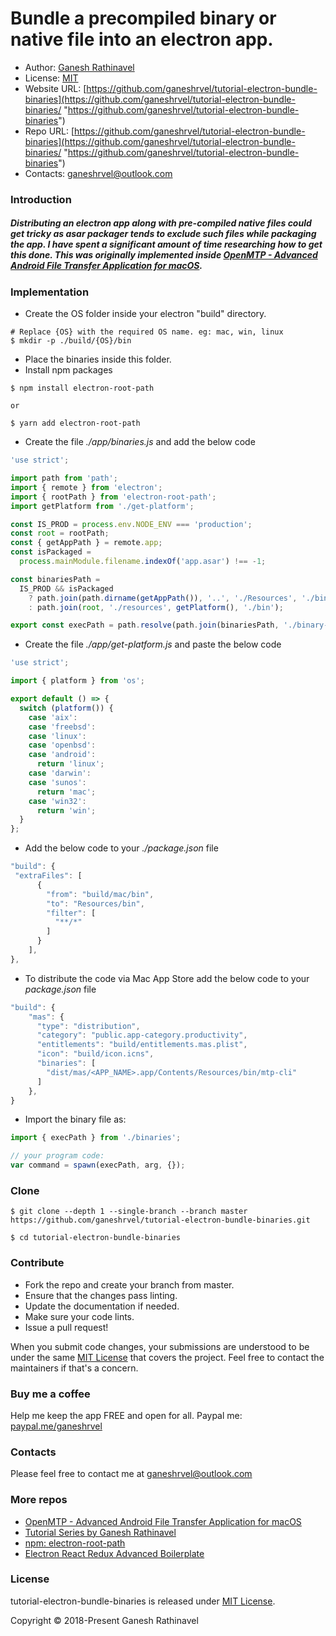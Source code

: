 # Bundle a precompiled binary or native file into an electron app.

- Author: [Ganesh Rathinavel](https://www.linkedin.com/in/ganeshrvel "Ganesh Rathinavel")
- License: [MIT](https://github.com/ganeshrvel/tutorial-electron-bundle-binaries/blob/master/LICENSE "MIT")
- Website URL: [https://github.com/ganeshrvel/tutorial-electron-bundle-binaries](https://github.com/ganeshrvel/tutorial-electron-bundle-binaries/ "https://github.com/ganeshrvel/tutorial-electron-bundle-binaries")
- Repo URL: [https://github.com/ganeshrvel/tutorial-electron-bundle-binaries](https://github.com/ganeshrvel/tutorial-electron-bundle-binaries/ "https://github.com/ganeshrvel/tutorial-electron-bundle-binaries")
- Contacts: ganeshrvel@outlook.com


### Introduction

##### Distributing an electron app along with pre-compiled native files could get tricky as asar packager tends to exclude such files while packaging the app. I have spent a significant amount of time researching how to get this done. This was originally implemented inside [OpenMTP - Advanced Android File Transfer Application for macOS](https://github.com/ganeshrvel/openmtp "OpenMTP - Advanced Android File Transfer Application for macOS").

### Implementation

- Create the OS folder inside your electron "build" directory.

```shell
# Replace {OS} with the required OS name. eg: mac, win, linux
$ mkdir -p ./build/{OS}/bin
```

- Place the binaries inside this folder.
- Install npm packages

```shell
$ npm install electron-root-path

or 

$ yarn add electron-root-path
```

- Create the file *./app/binaries.js* and add the below code

```javascript
'use strict';

import path from 'path';
import { remote } from 'electron';
import { rootPath } from 'electron-root-path';
import getPlatform from './get-platform';

const IS_PROD = process.env.NODE_ENV === 'production';
const root = rootPath;
const { getAppPath } = remote.app;
const isPackaged =
  process.mainModule.filename.indexOf('app.asar') !== -1;

const binariesPath =
  IS_PROD && isPackaged
    ? path.join(path.dirname(getAppPath()), '..', './Resources', './bin')
    : path.join(root, './resources', getPlatform(), './bin');

export const execPath = path.resolve(path.join(binariesPath, './binary-file'));
```

- Create the file *./app/get-platform.js* and paste the below code

```javascript
'use strict';

import { platform } from 'os';

export default () => {
  switch (platform()) {
    case 'aix':
    case 'freebsd':
    case 'linux':
    case 'openbsd':
    case 'android':
      return 'linux';
    case 'darwin':
    case 'sunos':
      return 'mac';
    case 'win32':
      return 'win';
  }
};
```

- Add the below code to your *./package.json* file

```javascript
"build": {
 "extraFiles": [
      {
        "from": "build/mac/bin",
        "to": "Resources/bin",
        "filter": [
          "**/*"
        ]
      }
    ],
},
```

- To distribute the code via Mac App Store add the below code to your *package.json* file

```javascript
"build": {
	"mas": {
      "type": "distribution",
      "category": "public.app-category.productivity",
      "entitlements": "build/entitlements.mas.plist",
      "icon": "build/icon.icns",
      "binaries": [
        "dist/mas/<APP_NAME>.app/Contents/Resources/bin/mtp-cli"
      ]
    },
}
```


- Import the binary file as:

```javascript
import { execPath } from './binaries';

// your program code:
var command = spawn(execPath, arg, {});
```


### Clone
```shell
$ git clone --depth 1 --single-branch --branch master https://github.com/ganeshrvel/tutorial-electron-bundle-binaries.git

$ cd tutorial-electron-bundle-binaries
```

### Contribute
- Fork the repo and create your branch from master.
- Ensure that the changes pass linting.
- Update the documentation if needed.
- Make sure your code lints.
- Issue a pull request!

When you submit code changes, your submissions are understood to be under the same [MIT License](https://github.com/ganeshrvel/tutorial-electron-bundle-binaries/blob/master/LICENSE "MIT License") that covers the project. Feel free to contact the maintainers if that's a concern.


### Buy me a coffee
Help me keep the app FREE and open for all.
Paypal me: [paypal.me/ganeshrvel](https://paypal.me/ganeshrvel "paypal.me/ganeshrvel")

### Contacts
Please feel free to contact me at ganeshrvel@outlook.com

### More repos
- [OpenMTP  - Advanced Android File Transfer Application for macOS](https://github.com/ganeshrvel/openmtp "OpenMTP  - Advanced Android File Transfer Application for macOS")
- [Tutorial Series by Ganesh Rathinavel](https://github.com/ganeshrvel/tutorial-series-ganesh-rathinavel "Tutorial Series by Ganesh Rathinavel")
- [npm: electron-root-path](https://github.com/ganeshrvel/npm-electron-root-path "Get the root path of an Electron Application")
- [Electron React Redux Advanced Boilerplate](https://github.com/ganeshrvel/electron-react-redux-advanced-boilerplate "Electron React Redux Advanced Boilerplate")

### License
tutorial-electron-bundle-binaries is released under [MIT License](https://github.com/ganeshrvel/tutorial-electron-bundle-binaries/blob/master/LICENSE "MIT License").

Copyright © 2018-Present Ganesh Rathinavel
